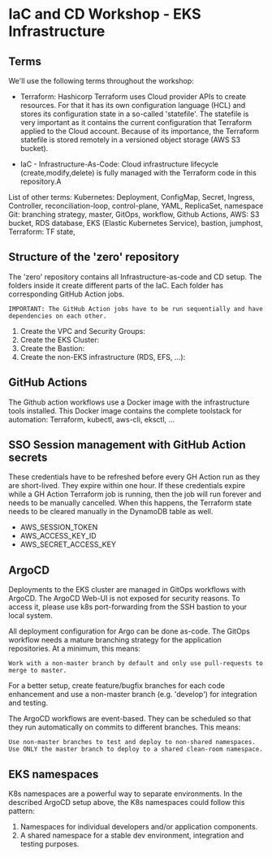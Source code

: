 # IaC and CD Workshop - EKS Infrastructure

## Terms
We'll use the following terms throughout the workshop:

* Terraform: Hashicorp Terraform uses Cloud provider APIs to create resources. For that it has its own configuration language (HCL) and stores its configuration state in a so-called 'statefile'. The statefile is very important as it contains the current configuration that Terraform applied to the Cloud account. Because of its importance, the Terraform statefile is stored remotely in a versioned object storage (AWS S3 bucket).

* IaC - Infrastructure-As-Code: Cloud infrastructure lifecycle (create,modify,delete) is fully managed with the Terraform code in this repository.A

List of other terms: 
Kubernetes: Deployment, ConfigMap, Secret, Ingress, Controller, reconciliation-loop, control-plane, YAML, ReplicaSet, namespace
Git: branching strategy, master, GitOps, workflow, Github Actions,
AWS: S3 bucket, RDS database, EKS (Elastic Kubernetes Service), bastion, jumphost, 
Terraform: TF state, 

## Structure of the 'zero' repository
The 'zero' repository contains all Infrastructure-as-code and CD setup.
The folders inside it create different parts of the IaC. Each folder has corresponding GitHub Action jobs. 

`IMPORTANT: The GitHub Action jobs have to be run sequentially and have dependencies on each other.`

1. Create the VPC and Security Groups:
2. Create the EKS Cluster:
3. Create the Bastion:
4. Create the non-EKS infrastructure (RDS, EFS, ...): 


## GitHub Actions
The Github action workflows use a Docker image with the infrastructure tools installed. This Docker image contains the complete toolstack for automation: Terraform, kubectl, aws-cli, eksctl, ...

## SSO Session management with GitHub Action secrets
These credentials have to be refreshed before every GH Action run as they are short-lived. They expire within one hour.
If these credentials expire while a GH Action Terraform job is running, then the job will run forever and needs to be manually cancelled. When this happens, the Terraform state needs to be cleared manually in the DynamoDB table as well.

* AWS_SESSION_TOKEN
* AWS_ACCESS_KEY_ID
* AWS_SECRET_ACCESS_KEY

## ArgoCD
Deployments to the EKS cluster are managed in GitOps workflows with ArgoCD. The ArgoCD Web-UI is not exposed for security reasons. To access it, please use k8s port-forwarding from the SSH bastion to your local system.

All deployment configuration for Argo can be done as-code. The GitOps workflow needs a mature branching strategy for the application repositories. At a minimum, this means:

`Work with a non-master branch by default and only use pull-requests to merge to master.`

For a better setup, create feature/bugfix branches for each code enhancement and use a non-master branch (e.g. 'develop') for integration and testing.

The ArgoCD workflows are event-based. They can be scheduled so that they run automatically on commits to different branches. This means:

`Use non-master branches to test and deploy to non-shared namespaces. `
`Use ONLY the master branch to deploy to a shared clean-room namespace.`

## EKS namespaces
K8s namespaces are a powerful way to separate environments. In the described ArgoCD setup above, the K8s namespaces could follow this pattern:
1. Namespaces for individual developers and/or application components.
2. A shared namespace for a stable dev environment, integration and testing purposes. 







